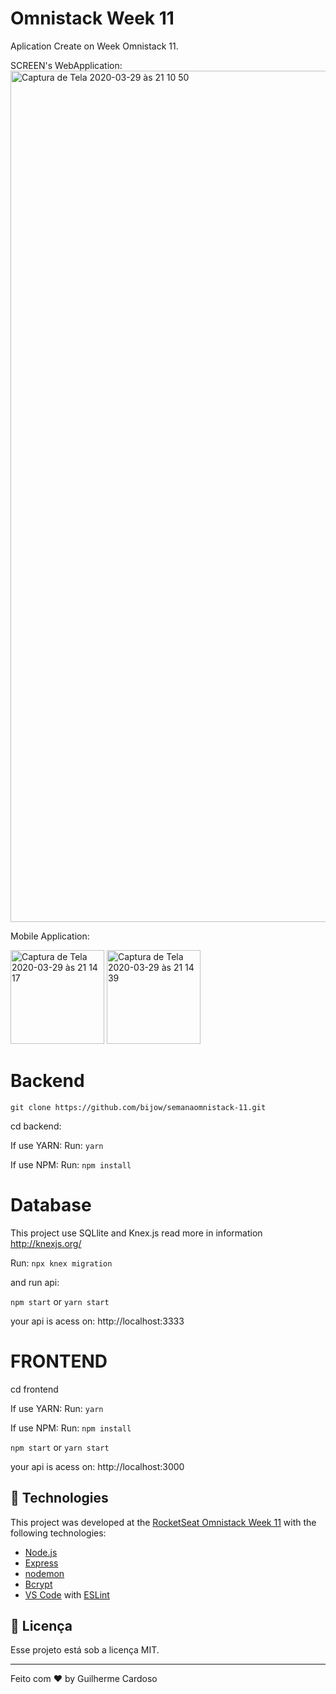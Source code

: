 # Omnistack Week 11

Aplication Create on Week Omnistack 11.

SCREEN's
WebApplication: 
<img width="1362" alt="Captura de Tela 2020-03-29 às 21 10 50" src="https://user-images.githubusercontent.com/15979107/77865340-34d48500-7204-11ea-942a-e93cc50023f3.png">

Mobile Application:


<img width="150" alt="Captura de Tela 2020-03-29 às 21 14 17" src="https://user-images.githubusercontent.com/15979107/77865365-5afa2500-7204-11ea-8a3b-8437cea26acc.png">
<img width="150" alt="Captura de Tela 2020-03-29 às 21 14 39" src="https://user-images.githubusercontent.com/15979107/77865367-5b92bb80-7204-11ea-826b-3273659ae928.png">





# Backend

`git clone https://github.com/bijow/semanaomnistack-11.git` 


cd backend:

If use YARN:
Run:
`yarn`

If use NPM:
Run:
`npm install`

# Database

This project use SQLlite and Knex.js read more in information http://knexjs.org/

Run: `npx knex migration`

and run api: 

`npm start` or `yarn start`

your api is acess on: http://localhost:3333

# FRONTEND

cd frontend

If use YARN:
Run:
`yarn`

If use NPM:
Run:
`npm install`

`npm start` or `yarn start`

your api is acess on: http://localhost:3000

## :rocket: Technologies

This project was developed at the [RocketSeat Omnistack Week 11](https://rocketseat.com.br/bootcamp) with the following technologies:

- [Node.js](https://nodejs.org/en/)
- [Express](https://expressjs.com/)
- [nodemon](https://nodemon.io/)
- [Bcrypt](https://www.npmjs.com/package/bcrypt)
- [VS Code](https://code.visualstudio.com/) with [ESLint](https://marketplace.visualstudio.com/items?itemName=dbaeumer.vscode-eslint)


## :memo: Licença

Esse projeto está sob a licença MIT.

---

Feito com ♥ by Guilherme Cardoso

